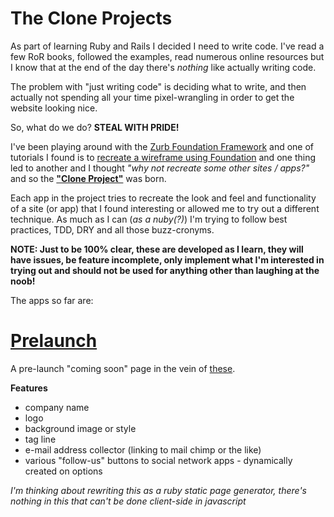 The Clone Projects
===============

As part of learning Ruby and Rails I decided I need to write code. I've read a few RoR books, followed the examples, read numerous online resources but I know that at the end of the day there's _nothing_ like actually writing code.

The problem with "just writing code" is deciding what to write, and then actually not spending all your time pixel-wrangling in order to get the website looking nice. 

So, what do we do? __STEAL WITH PRIDE!__

I've been playing around with the [Zurb Foundation Framework](http://foundation.zurb.com/) and one of tutorials I found is to [recreate a wireframe using Foundation](http://www.netmagazine.com/tutorials/quickly-build-prototype-test-any-device) and one thing led to another and I thought _"why not recreate some other sites / apps?"_ and so the [__"Clone Project"__](http://github/christiet/clone_project) was born.

Each app in the project tries to recreate the look and feel and functionality of a site (or app) that I found interesting or allowed me to try out a different technique. As much as I can (_as a nuby(?)_) I'm trying to follow best practices, TDD, DRY and all those buzz-cronyms.

__NOTE: Just to be 100% clear, these are developed as I learn, they will have issues, be feature incomplete, only implement what I'm interested in trying out and should not be used for anything other than laughing at the noob!__

The apps so far are:

[Prelaunch](http://github/christiet/clone/prelaunch)
===============
A pre-launch "coming soon" page in the vein of [these](http://sixrevisions.com/design-showcase-inspiration/25-beautiful-examples-of-coming-soon-pages/).

__Features__

* company name
* logo
* background image or style
* tag line
* e-mail address collector (linking to mail chimp or the like)
* various "follow-us" buttons to social network apps - dynamically created on options

_I'm thinking about rewriting this as a ruby static page generator, there's nothing in this that can't be done client-side in javascript_


